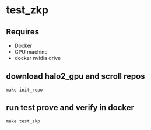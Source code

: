 # test_zkp

## Requires
- Docker
- CPU machine
- docker nvidia drive

## download halo2_gpu and scroll repos
```
make init_repo
```

## run test prove and verify in docker
```
make test_zkp
```
